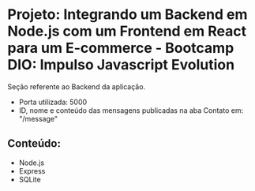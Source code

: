 # Projeto: Integrando um Backend em Node.js com um Frontend em React para um E-commerce - Bootcamp DIO: Impulso Javascript Evolution

Seção referente ao Backend da aplicação.
- Porta utilizada: 5000
- ID, nome e conteúdo das mensagens publicadas na aba Contato em: "/message"

## Conteúdo:
- Node.js
- Express
- SQLite